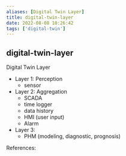 ```yaml
---
aliases: [Digital Twin Layer]
title: digital-twin-layer
date: 2022-08-08 10:26:42
tags: ['digital-twin']
---
```


## digital-twin-layer

Digital Twin Layer

- Layer 1: Perception
	- sensor
- Layer 2: Aggregation
	- SCADA
	- time logger
	- data history
	- HMI (user input)
	- Alarm
- Layer 3:
	- PHM (modeling, diagnostic, prognosis)

References:
